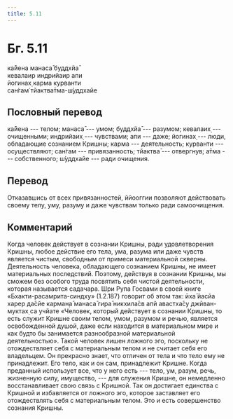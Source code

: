 ```yaml
---
title: 5.11
---
```


# Бг. 5.11
ка̄йена манаса̄ буддхйа̄<br/>
кевалаир индрийаир апи<br/>
йогинах̣ карма курванти<br/>
сан̇гам̇ тйактва̄тма-ш́уддхайе
## Пословный перевод

ка̄йена --- телом; манаса̄ --- умом; буддхйа̄ --- разумом; кевалаих̣ ---
очищенными; индрийаих̣ --- чувствами; апи --- даже; йогинах̣ --- люди,
обладающие сознанием Кришны; карма --- деятельность; курванти ---
осуществляют; сан̇гам --- привязанность; тйактва̄ --- отвергнув; а̄тма ---
собственного; ш́уддхайе --- ради очищения.

## Перевод

Отказавшись от всех привязанностей, ййооггии позволяют действовать
своему телу, уму, разуму и даже чувствам только ради самоочищения.

## Комментарий

Когда человек действует в сознании Кришны, ради удовлетворения Кришны,
любое действие его тела, ума, разума или даже чувств является чистым,
свободным от примеси материальной скверны. Деятельность человека,
обладающего сознанием Кришны, не имеет материальных последствий.
Поэтому, действуя в сознании Кришны, мы сможем без особого труда
посвятить себя чистой деятельности, которая называется садачара. Шри
Рупа Госвами в своей книге «Бхакти-расамрита-синдху» (1.2.187) говорит
об этом так: ӣха̄ йасйа харер да̄сйе карман̣а̄ манаса̄ гира̄ никхила̄св апй
авастха̄су джӣван-муктах̣ са учйате «Человек, который действует в сознании
Кришны, то есть служит Кришне своим телом, умом, разумом и речью,
является освобожденной душой, даже если находится в материальном мире и
как будто бы занимается разнообразной материальной деятельностью». Такой
человек лишен ложного эго, поскольку не отождествляет себя с
материальным телом и не считает себя его владельцем. Он прекрасно знает,
что отличен от тела и что тело ему не принадлежит. Его тело, как и он
сам, принадлежит Кришне. Когда преданный использует все, что у него есть
--- тело, ум, разум, речь, жизненную силу, имущество, --- для служения
Кришне, он немедленно восстанавливает свою связь с Кришной. Так он
достигает единства с Кришной и избавляется от ложного эго, которое
заставляет его отождествлять себя с материальным телом. Это и есть
совершенство сознания Кришны.
